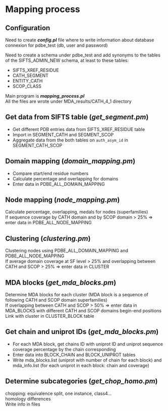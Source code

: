 # Mapping process

## Configuration
Need to create ***config.pl*** file where to write information about database connexion for pdbe_test (db, user and password)

Need to create a schema under pdbe_test and add synonyms to the tables of the SIFTS_ADMIN_NEW schema, at least to these tables:
- SIFTS_XREF_RESIDUE
- CATH_SEGMENT
- ENTITY_CATH
- SCOP_CLASS

Main program is ***mapping_process.pl*** <br>
All the files are wrote under MDA_results/CATH_4_1 directory

## Get data from SIFTS table (*get_segment.pm*)
- Get different PDB entries data from SIFTS_XREF_RESIDUE table
- Import in SEGMENT_CATH and SEGMENT_SCOP
- Aggregate data from the both tables on ```auth_asym_id``` in SEGMENT_CATH_SCOP

## Domain mapping (*domain_mapping.pm*)
- Compare start/end residue numbers
- Calculate percentage and overlapping for domains
- Enter data in PDBE_ALL_DOMAIN_MAPPING

## Node mapping (*node_mapping.pm*)
Calculate percentage, overlapping, medals for nodes (superfamilies) <br>
If sequence coverage by CATH domain and by SCOP domain > 25% => enter data in PDBE_ALL_NODE_MAPPING

## Clustering (*clustering.pm*)
Clustering nodes using PDBE_ALL_DOMAIN_MAPPING and PDBE_ALL_NODE_MAPPING <br>
If average domain coverage at SF level > 25% and overlapping between CATH and SCOP > 25% => enter data in CLUSTER

## MDA blocks (*get_mda_blocks.pm*)
Determine MDA blocks for each cluster (MDA block is a sequence of following CATH and SCOP domain superfamilies) <br>
If overlapping between CATH and SCOP > 50% => enter data in MDA_BLOCKS with different CATH and SCOP domains begin-end positions
Link with cluster in CLUSTER_BLOCK table

## Get chain and uniprot IDs (*get_mda_blocks.pm*)
- For each MDA block, get chains ID with uniprot ID and uniprot sequence coverage percentage by the chain corresponding
- Enter data into BLOCK_CHAIN and BLOCK_UNIPROT tables
- Write mda_blocks.list (uniprot with number of chain for each block) and mda_info.list (for each uniprot in each block: chain and coverage)

## Determine subcategories (*get_chop_homo.pm*)
chopping: equivalence split, one instance, class4...<br>
homology differences<br>
Write info in files
